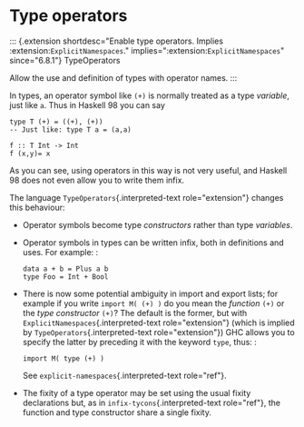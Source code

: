 Type operators
==============

::: {.extension shortdesc="Enable type operators.
Implies :extension:`ExplicitNamespaces`." implies=":extension:`ExplicitNamespaces`" since="6.8.1"}
TypeOperators

Allow the use and definition of types with operator names.
:::

In types, an operator symbol like `(+)` is normally treated as a type
*variable*, just like `a`. Thus in Haskell 98 you can say

    type T (+) = ((+), (+))
    -- Just like: type T a = (a,a)

    f :: T Int -> Int
    f (x,y)= x

As you can see, using operators in this way is not very useful, and
Haskell 98 does not even allow you to write them infix.

The language `TypeOperators`{.interpreted-text role="extension"} changes
this behaviour:

-   Operator symbols become type *constructors* rather than type
    *variables*.
-   Operator symbols in types can be written infix, both in definitions
    and uses. For example: :

        data a + b = Plus a b
        type Foo = Int + Bool

-   There is now some potential ambiguity in import and export lists;
    for example if you write `import M( (+) )` do you mean the
    *function* `(+)` or the *type constructor* `(+)`? The default is the
    former, but with `ExplicitNamespaces`{.interpreted-text
    role="extension"} (which is implied by
    `TypeOperators`{.interpreted-text role="extension"}) GHC allows you
    to specify the latter by preceding it with the keyword `type`, thus:
    :

        import M( type (+) )

    See `explicit-namespaces`{.interpreted-text role="ref"}.

-   The fixity of a type operator may be set using the usual fixity
    declarations but, as in `infix-tycons`{.interpreted-text
    role="ref"}, the function and type constructor share a single
    fixity.
